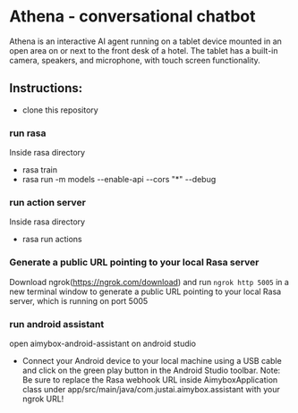 # Athena - conversational chatbot

Athena is an interactive AI agent running on a tablet device mounted in an open area on or next to the front desk of a hotel. The tablet has a built-in camera, speakers, and microphone, with touch screen functionality.

## Instructions:

- clone this repository

### run rasa

Inside rasa directory

- rasa train
- rasa run -m models --enable-api --cors "\*" --debug

### run action server

Inside rasa directory

- rasa run actions

### Generate a public URL pointing to your local Rasa server

Download ngrok(https://ngrok.com/download) and run `ngrok http 5005` in a new terminal window to generate a public URL pointing to your local Rasa server, which is running on port 5005

### run android assistant

open aimybox-android-assistant on android studio

- Connect your Android device to your local machine using a USB cable and click on the green play button in the Android Studio toolbar.
  Note: Be sure to replace the Rasa webhook URL inside AimyboxApplication class under app/src/main/java/com.justai.aimybox.assistant with your ngrok URL!
